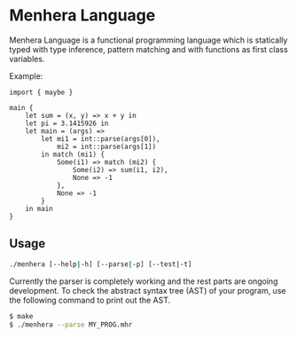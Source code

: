# Menhera Language

Menhera Language is a functional programming language which is statically typed with type inference,
pattern matching and with functions as first class variables.

Example:

```
import { maybe }

main {
    let sum = (x, y) => x + y in
    let pi = 3.1415926 in
    let main = (args) =>
        let mi1 = int::parse(args[0]),
            mi2 = int::parse(args[1])
        in match (mi1) {
            Some(i1) => match (mi2) {
                Some(i2) => sum(i1, i2),
                None => -1
            },
            None => -1
        }
    in main
}
```

## Usage

``` bash
./menhera [--help|-h] [--parse|-p] [--test|-t]
```

Currently the parser is completely working and the rest parts are ongoing development. To check the
abstract syntax tree (AST) of your program, use the following command to print out the AST.

``` bash
$ make
$ ./menhera --parse MY_PROG.mhr
```
